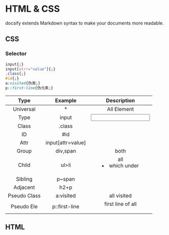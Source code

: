 # HTML & CSS

docsify extends Markdown syntax to make your documents more readable.

## CSS
### Selector
```CSS
input{;}
input[atrr="value"]{;}
.class{;}
#id{;}
a:visited{伪类;}
p::first-line{伪元素;}
```

|     Type     |      Example      |        Description        |
|:------------:|:-----------------:|:-------------------------:|
|   Universal  |         *         |        All Element        |
|     Type     |       input       |          <input>          |
|     Class    |       .class      |                           |
| ID           | #id               |                           |
| Attr         | input[attr=value] |                           |
| Group        | div,span          | both <div> <span>         |
| Child        | ul>li             | all <li> which under <ul> |
| Sibling      | p~span            |                           |
| Adjacent     | h2+p              |                           |
| Pseudo Class | a:visited         | all visited <a>           |
| Pseudo Ele   | p::first-line     | first line of all <p>     |

## HTML


